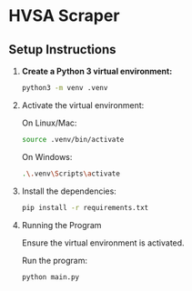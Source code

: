 # HVSA Scraper

## Setup Instructions

1. **Create a Python 3 virtual environment:**

   ```bash
   python3 -m venv .venv
   ```

2. Activate the virtual environment:

    On Linux/Mac:

    ```bash
    source .venv/bin/activate
    ```

    On Windows:

    ```bash
    .\.venv\Scripts\activate
    ```

3. Install the dependencies:

    ```bash
    pip install -r requirements.txt
    ```

4. Running the Program

    Ensure the virtual environment is activated.

    Run the program:

    ```bash
    python main.py
    ```
